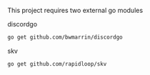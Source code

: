 This project requires two external go modules

discordgo
```sh
go get github.com/bwmarrin/discordgo
```

skv
```sh
go get github.com/rapidloop/skv
```